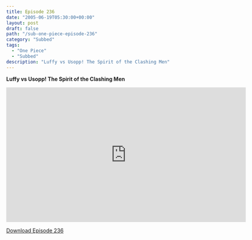 ```yaml
---
title: Episode 236
date: "2005-06-19T05:30:00+00:00"
layout: post
draft: false
path: "/sub-one-piece-episode-236"
category: "Subbed"
tags:
  - "One Piece"
  - "Subbed"
description: "Luffy vs Usopp! The Spirit of the Clashing Men"
---
```


**Luffy vs Usopp! The Spirit of the Clashing Men**

<iframe width="640" height="360" src="https://www.rapidvideo.com/e/FXQH19UIDZ" frameborder="0" marginwidth=0 marginheight=0 scrolling=no allowfullscreen></iframe>

<a href="http://ouo.io/qs/eCodkFEQ?s=https://rapidvid.to/d/https://www.rapidvideo.com/e/FXQH19UIDZ">Download Episode 236</a>
